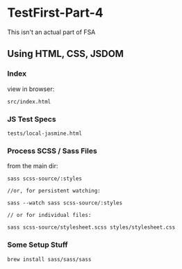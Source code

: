 # TestFirst-Part-4

This isn't an actual part of FSA

## Using HTML, CSS, JSDOM

### Index
view in browser: 
```
src/index.html
```

### JS Test Specs
```
tests/local-jasmine.html
```

### Process SCSS / Sass Files
from the main dir:
```
sass scss-source/:styles

//or, for persistent watching:

sass --watch sass scss-source/:styles

// or for individual files:

sass scss-source/stylesheet.scss styles/stylesheet.css
```

### Some Setup Stuff

```
brew install sass/sass/sass
```